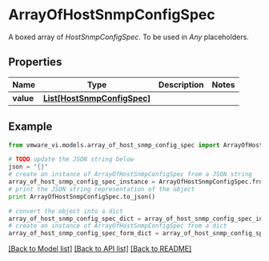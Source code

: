 # ArrayOfHostSnmpConfigSpec

A boxed array of *HostSnmpConfigSpec*. To be used in *Any* placeholders. 

## Properties
Name | Type | Description | Notes
------------ | ------------- | ------------- | -------------
**value** | [**List[HostSnmpConfigSpec]**](HostSnmpConfigSpec.md) |  | 

## Example

```python
from vmware_vi.models.array_of_host_snmp_config_spec import ArrayOfHostSnmpConfigSpec

# TODO update the JSON string below
json = "{}"
# create an instance of ArrayOfHostSnmpConfigSpec from a JSON string
array_of_host_snmp_config_spec_instance = ArrayOfHostSnmpConfigSpec.from_json(json)
# print the JSON string representation of the object
print ArrayOfHostSnmpConfigSpec.to_json()

# convert the object into a dict
array_of_host_snmp_config_spec_dict = array_of_host_snmp_config_spec_instance.to_dict()
# create an instance of ArrayOfHostSnmpConfigSpec from a dict
array_of_host_snmp_config_spec_form_dict = array_of_host_snmp_config_spec.from_dict(array_of_host_snmp_config_spec_dict)
```
[[Back to Model list]](../README.md#documentation-for-models) [[Back to API list]](../README.md#documentation-for-api-endpoints) [[Back to README]](../README.md)


